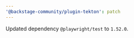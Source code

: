 ```yaml
---
'@backstage-community/plugin-tekton': patch
---
```


Updated dependency `@playwright/test` to `1.52.0`.

